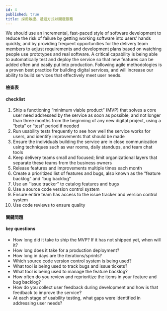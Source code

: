 ```yaml
---
id: 4
published: true
title: 採用敏捷、遞迴方式以開發服務
---
```


We should use an incremental, fast-paced style of software development to reduce the risk of failure by getting working software into users’ hands quickly, and by providing frequent opportunities for the delivery team members to adjust requirements and development plans based on watching people use prototypes and real software. A critical capability is being able to automatically test and deploy the service so that new features can be added often and easily put into production. Following agile methodologies is a proven best practice for building digital services, and will increase our ability to build services that effectively meet user needs.

#### 檢查表

#### checklist
1. Ship a functioning “minimum viable product” (MVP) that solves a core user need addressed by the service as soon as possible, and not longer than three months from the beginning of any new digital project, using a “beta” or “test” period if needed
2. Run usability tests frequently to see how well the service works for users, and identify improvements that should be made
3. Ensure the individuals building the service are in close communication using techniques such as war rooms, daily standups, and team chat tools
4. Keep delivery teams small and focused; limit organizational layers that separate these teams from the business owners
5. Release features and improvements multiple times each month
6. Create a prioritized list of features and bugs, also known as the “feature backlog” and “bug backlog”
7. Use an “issue tracker” to catalog features and bugs
8. Use a source code version control system
9. Ensure entire team has access to the issue tracker and version control system
10. Use code reviews to ensure quality

#### 關鍵問題

#### key questions
- How long did it take to ship the MVP? If it has not shipped yet, when will it?
- How long does it take for a production deployment?
- How long in days are the iterations/sprints?
- Which source code version control system is being used?
- What tool is being used to track bugs and issue tickets?
- What tool is being used to manage the feature backlog?
- How often do you review and reprioritize the items in your feature and bug backlog?
- How do you collect user feedback during development and how is that feedback to improve the service?
- At each stage of usability testing, what gaps were identified in addressing user needs?